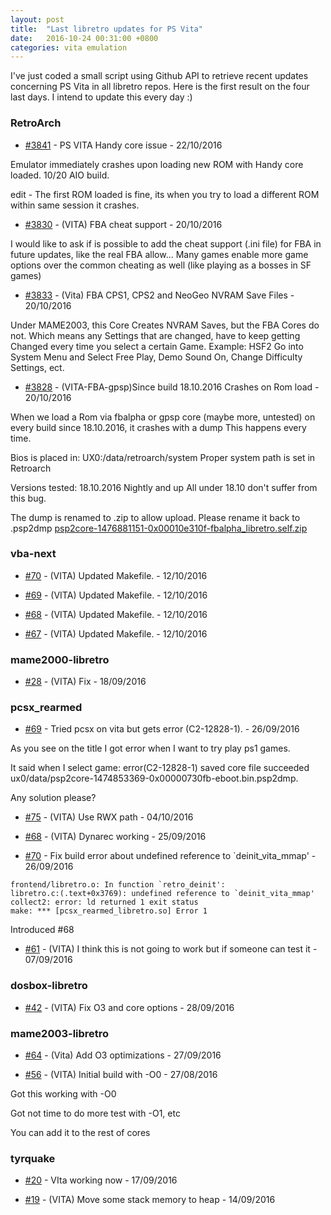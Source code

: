 ```yaml
---
layout: post
title:  "Last libretro updates for PS Vita"
date:   2016-10-24 00:31:00 +0800
categories: vita emulation
---
```


I've just coded a small script using Github API to retrieve recent updates concerning PS Vita in all libretro repos. Here is the first result on the four last days. I intend to update this every day :)

### RetroArch
- [#3841](https://github.com/libretro/RetroArch/issues/3841) - PS VITA Handy core issue - 22/10/2016

Emulator immediately crashes upon loading new ROM with Handy core loaded.  10/20 AIO build.

edit - The first ROM loaded is fine, its when you try to load a different ROM within same session it crashes.

- [#3830](https://github.com/libretro/RetroArch/issues/3830) - (VITA) FBA cheat support - 20/10/2016

I would like to ask if is possible to add the cheat support (.ini file) for FBA in future updates, like the real FBA allow...
Many games enable more game options over the common cheating as well (like playing as a bosses in SF games)

- [#3833](https://github.com/libretro/RetroArch/issues/3833) - (Vita) FBA CPS1, CPS2 and NeoGeo NVRAM Save Files - 20/10/2016

Under MAME2003, this Core Creates NVRAM Saves, but the FBA Cores do not. Which means any Settings that are changed, have to keep getting Changed every time you select a certain Game.
Example:
HSF2
Go into System Menu and Select Free Play, Demo Sound On, Change Difficulty Settings, ect.

- [#3828](https://github.com/libretro/RetroArch/issues/3828) - (VITA-FBA-gpsp)Since build 18.10.2016 Crashes on Rom load - 20/10/2016

When we load a Rom via fbalpha or gpsp core (maybe more, untested) on every build since 18.10.2016, it crashes with a dump
This happens every time.

Bios is placed in: UX0:/data/retroarch/system
Proper system path is set in Retroarch

Versions tested: 18.10.2016 Nightly and up
All under 18.10 don't suffer from this bug.


The dump is renamed to .zip to allow upload. Please rename it back to .psp2dmp
[psp2core-1476881151-0x00010e310f-fbalpha_libretro.self.zip](https://github.com/libretro/RetroArch/files/539148/psp2core-1476881151-0x00010e310f-fbalpha_libretro.self.zip)


### vba-next
- [#70](https://github.com/libretro/vba-next/pull/70) - (VITA) Updated Makefile. - 12/10/2016

- [#69](https://github.com/libretro/vba-next/pull/69) - (VITA) Updated Makefile. - 12/10/2016

- [#68](https://github.com/libretro/vba-next/pull/68) - (VITA) Updated Makefile. - 12/10/2016

- [#67](https://github.com/libretro/vba-next/pull/67) - (VITA) Updated Makefile. - 12/10/2016

### mame2000-libretro
- [#28](https://github.com/libretro/mame2000-libretro/pull/28) - (VITA) Fix - 18/09/2016

### pcsx_rearmed
- [#69](https://github.com/libretro/pcsx_rearmed/issues/69) - Tried pcsx on vita but gets error (C2-12828-1). - 26/09/2016

As you see on the title I got error when I want to try play ps1 games.

It said when I select game: error(C2-12828-1) saved core file succeeded ux0/data/psp2core-1474853369-0x00000730fb-eboot.bin.psp2dmp.

Any solution please?

- [#75](https://github.com/libretro/pcsx_rearmed/pull/75) - (VITA) Use RWX path - 04/10/2016

- [#68](https://github.com/libretro/pcsx_rearmed/pull/68) - (VITA) Dynarec working - 25/09/2016

- [#70](https://github.com/libretro/pcsx_rearmed/pull/70) - Fix build error about undefined reference to `deinit_vita_mmap' - 26/09/2016

```
frontend/libretro.o: In function `retro_deinit':
libretro.c:(.text+0x3769): undefined reference to `deinit_vita_mmap'
collect2: error: ld returned 1 exit status
make: *** [pcsx_rearmed_libretro.so] Error 1
```
Introduced #68

- [#61](https://github.com/libretro/pcsx_rearmed/pull/61) - (VITA) I think this is not going to work but if someone can test it - 07/09/2016

### dosbox-libretro
- [#42](https://github.com/libretro/dosbox-libretro/pull/42) - (VITA) Fix O3 and core options - 28/09/2016

### mame2003-libretro
- [#64](https://github.com/libretro/mame2003-libretro/pull/64) - (Vita) Add O3 optimizations - 27/09/2016

- [#56](https://github.com/libretro/mame2003-libretro/pull/56) - (VITA) Initial build with -O0 - 27/08/2016

Got this working with -O0

Got not time to do more test with -O1, etc

You can add it to the rest of cores

### tyrquake
- [#20](https://github.com/libretro/tyrquake/pull/20) - VIta working now - 17/09/2016

- [#19](https://github.com/libretro/tyrquake/pull/19) - (VITA) Move some stack memory to heap - 14/09/2016
